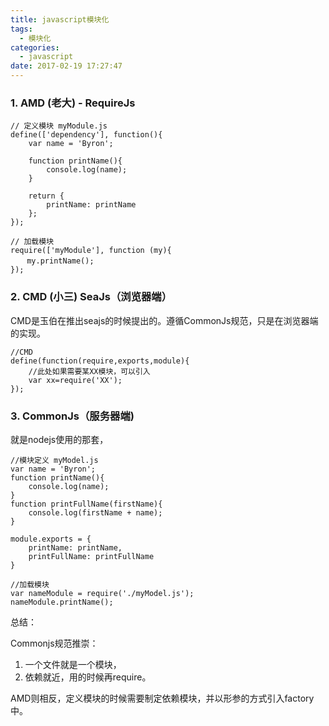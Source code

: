 ```yaml
---
title: javascript模块化
tags:
  - 模块化
categories:
  - javascript
date: 2017-02-19 17:27:47
---
```

### 1. AMD (老大) - RequireJs
```
// 定义模块 myModule.js
define(['dependency'], function(){
    var name = 'Byron';

    function printName(){
        console.log(name);
    }

    return {
        printName: printName
    };
});

// 加载模块
require(['myModule'], function (my){
　  my.printName();
});
```
### 2. CMD (小三) SeaJs（浏览器端）
CMD是玉伯在推出seajs的时候提出的。遵循CommonJs规范，只是在浏览器端的实现。
```
//CMD
define(function(require,exports,module){
    //此处如果需要某XX模块，可以引入
    var xx=require('XX');
});
```
### 3.  CommonJs（服务器端)
就是nodejs使用的那套，
```
//模块定义 myModel.js
var name = 'Byron';
function printName(){
    console.log(name);
}
function printFullName(firstName){
    console.log(firstName + name);
}

module.exports = {
    printName: printName,
    printFullName: printFullName
}

//加载模块
var nameModule = require('./myModel.js');
nameModule.printName();
```

总结：

Commonjs规范推崇：
 1. 一个文件就是一个模块，
 2. 依赖就近，用的时候再require。

AMD则相反，定义模块的时候需要制定依赖模块，并以形参的方式引入factory中。
